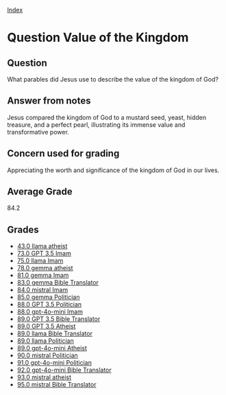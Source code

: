 
[Index](../../index.md)
# Question Value of the Kingdom
## Question
What parables did Jesus use to describe the value of the kingdom of God?

## Answer from notes
Jesus compared the kingdom of God to a mustard seed, yeast, hidden treasure, and a perfect pearl, illustrating its immense value and transformative power.

## Concern used for grading
Appreciating the worth and significance of the kingdom of God in our lives.

## Average Grade
84.2

## Grades
 * [43.0 llama atheist](../answers/llama_atheist/Value_of_the_Kingdom.md)
 * [73.0 GPT 3.5 Imam](../answers/GPT_3.5_Imam/Value_of_the_Kingdom.md)
 * [75.0 llama Imam](../answers/llama_Imam/Value_of_the_Kingdom.md)
 * [78.0 gemma atheist](../answers/gemma_atheist/Value_of_the_Kingdom.md)
 * [81.0 gemma Imam](../answers/gemma_Imam/Value_of_the_Kingdom.md)
 * [83.0 gemma Bible Translator](../answers/gemma_Bible_Translator/Value_of_the_Kingdom.md)
 * [84.0 mistral Imam](../answers/mistral_Imam/Value_of_the_Kingdom.md)
 * [85.0 gemma Politician](../answers/gemma_Politician/Value_of_the_Kingdom.md)
 * [88.0 GPT 3.5 Politician](../answers/GPT_3.5_Politician/Value_of_the_Kingdom.md)
 * [88.0 gpt-4o-mini Imam](../answers/gpt-4o-mini_Imam/Value_of_the_Kingdom.md)
 * [89.0 GPT 3.5 Bible Translator](../answers/GPT_3.5_Bible_Translator/Value_of_the_Kingdom.md)
 * [89.0 GPT 3.5 Atheist](../answers/GPT_3.5_Atheist/Value_of_the_Kingdom.md)
 * [89.0 llama Bible Translator](../answers/llama_Bible_Translator/Value_of_the_Kingdom.md)
 * [89.0 llama Politician](../answers/llama_Politician/Value_of_the_Kingdom.md)
 * [89.0 gpt-4o-mini Atheist](../answers/gpt-4o-mini_Atheist/Value_of_the_Kingdom.md)
 * [90.0 mistral Politician](../answers/mistral_Politician/Value_of_the_Kingdom.md)
 * [91.0 gpt-4o-mini Politician](../answers/gpt-4o-mini_Politician/Value_of_the_Kingdom.md)
 * [92.0 gpt-4o-mini Bible Translator](../answers/gpt-4o-mini_Bible_Translator/Value_of_the_Kingdom.md)
 * [93.0 mistral atheist](../answers/mistral_atheist/Value_of_the_Kingdom.md)
 * [95.0 mistral Bible Translator](../answers/mistral_Bible_Translator/Value_of_the_Kingdom.md)
